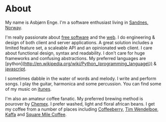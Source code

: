 # About

My name is Asbjørn Enge. I'm a software enthusiast living in [Sandnes, Norway](http://maps.google.no/maps/place?ftid=0x463a36437b9b9cf5:0xe6ef5562b66909e0&q=sandnes&hl=no&ved=0CAwQ-gswAA&sa=X&ei=9ooXUbWwBsff8QOKrIDAAg).

I'm really passionate about [free software](http://en.wikipedia.org/wiki/Free_software) and the [web](http://en.wikipedia.org/wiki/World_Wide_Web). I do engineering & design of both client and server applications. A great solution includes a limited feature set, a scaleable API and an opinionated web client. I care about functional design, syntax and readability. I don't care for huge frameworks and confusing abstractions. My preferred languages are [python](http://en.wikipedia.org/wiki/Python_(programming_language\)) & [javascript](http://en.wikipedia.org/wiki/JavaScript).

I sometimes dabble in the water of words and melody. I write and perform songs. I play the guitar, harmonica and some percussion. You can find some of my music on [itunes](https://itunes.apple.com/us/artist/asbjorn-enge/id528981222).

I'm also an amateur coffee fanatic. My preferred brewing method is pourover by [Chemex](http://www.chemexcoffeemaker.com). I prefer washed, light and floral african beans. I get my coffee from a number of places including [Coffeeberry](http://www.coffeeberry.no), [Tim Wendelboe](http://timwendelboe.no), [Kaffa](http://www.kaffa.no) and [Square Mile Coffee](http://shop.squaremilecoffee.com).

